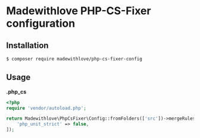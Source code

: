 # Madewithlove PHP-CS-Fixer configuration

## Installation

```bash
$ composer require madewithlove/php-cs-fixer-config
```

## Usage

**.php_cs**

```php
<?php
require 'vendor/autoload.php';

return Madewithlove\PhpCsFixer\Config::fromFolders(['src'])->mergeRules([
    'php_unit_strict' => false,
]);
```